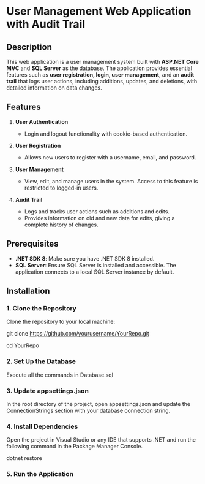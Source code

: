 # User Management Web Application with Audit Trail

## Description

This web application is a user management system built with **ASP.NET Core MVC** and **SQL Server** as the database. The application provides essential features such as **user registration, login, user management**, and an **audit trail** that logs user actions, including additions, updates, and deletions, with detailed information on data changes.

## Features

1. **User Authentication**
   - Login and logout functionality with cookie-based authentication.

2. **User Registration**
   - Allows new users to register with a username, email, and password.

3. **User Management**
   - View, edit, and manage users in the system. Access to this feature is restricted to logged-in users.

4. **Audit Trail**
   - Logs and tracks user actions such as additions and edits.
   - Provides information on old and new data for edits, giving a complete history of changes.

## Prerequisites

- **.NET SDK 8**: Make sure you have .NET SDK 8 installed.
- **SQL Server**: Ensure SQL Server is installed and accessible. The application connects to a local SQL Server instance by default.

## Installation

### 1. Clone the Repository

Clone the repository to your local machine:

git clone https://github.com/yourusername/YourRepo.git

cd YourRepo

### 2. Set Up the Database

Execute all the commands in Database.sql

### 3. Update appsettings.json

In the root directory of the project, open appsettings.json and update the ConnectionStrings section with your database connection string.

### 4. Install Dependencies

Open the project in Visual Studio or any IDE that supports .NET and run the following command in the Package Manager Console.

dotnet restore

### 5. Run the Application